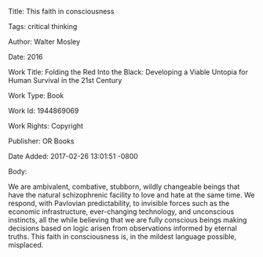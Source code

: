 Title:  This faith in consciousness

Tags:   critical thinking

Author: Walter Mosley

Date:   2016

Work Title: Folding the Red Into the Black: Developing a Viable Untopia for Human Survival in the 21st Century

Work Type: Book

Work Id: 1944869069

Work Rights: Copyright

Publisher: OR Books

Date Added: 2017-02-26 13:01:51 -0800

Body: 

We are ambivalent, combative, stubborn, wildly changeable beings that have the natural schizophrenic facility to love and hate at the same time. We respond, with Pavlovian predictability, to invisible forces such as the economic infrastructure, ever-changing technology, and unconscious instincts, all the while believing that we are fully conscious beings making decisions based on logic arisen from observations informed by eternal truths. This faith in consciousness is, in the mildest language possible, misplaced.

